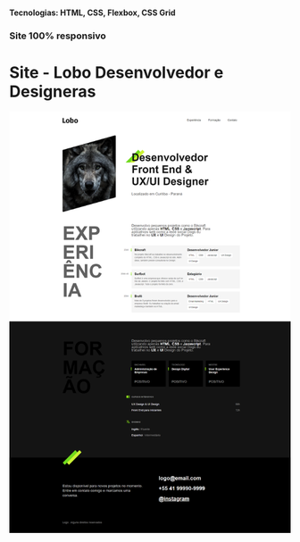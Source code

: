 <h4>Tecnologias: HTML, CSS, Flexbox, CSS Grid</h4>
<h3>Site 100% responsivo</h3>

# Site - Lobo Desenvolvedor e Designeras
<img src="https://github.com/dieegobs/Lobo---Desenvolvedor-e-Designer/blob/main/img/lobo.png?raw=true"/>
